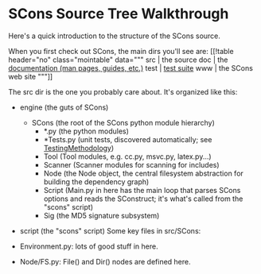 

# SCons Source Tree Walkthrough

Here's a quick introduction to the structure of the SCons source. 

When you first check out SCons, the main dirs you'll see are: 
[[!table header="no" class="mointable" data="""
 src  |  the source 
 doc  |  the [documentation (man pages, guides, etc.)](DeveloperGuide/Documentation) 
 test  |  [test suite](DeveloperGuide/TestingMethodology) 
 www  |  the SCons web site 
"""]]

The src dir is the one you probably care about.  It's organized like this: 

* engine  (the guts of SCons) 
   * SCons (the root of the SCons python module hierarchy) 
      * *.py (the python modules) 
      * *Tests.py (unit tests, discovered automatically; see [TestingMethodology](DeveloperGuide/TestingMethodology)) 
      * Tool (Tool modules, e.g. cc.py, msvc.py, latex.py...) 
      * Scanner (Scanner modules for scanning for includes) 
      * Node (the Node object, the central filesystem abstraction for building the dependency graph) 
      * Script (Main.py in here has the main loop that parses SCons options and reads the SConstruct; it's what's called from the "scons" script) 
      * Sig (the MD5 signature subsystem) 
* script (the "scons" script) 
Some key files in src/SCons: 

* Environment.py: lots of good stuff in here. 
* Node/FS.py: File() and Dir() nodes are defined here. 